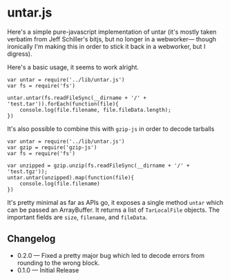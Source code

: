 # untar.js

Here's a simple pure-javascript implementation of untar (it's mostly taken verbatim from Jeff Schiller's bitjs, but no longer in a webworker— though ironically I'm making this in order to stick it back in a webworker, but I digress). 

Here's a basic usage, it seems to work alright. 

	var untar = require('../lib/untar.js')
	var fs = require('fs')

	untar.untar(fs.readFileSync(__dirname + '/' + 'test.tar')).forEach(function(file){
	    console.log(file.filename, file.fileData.length);
	})


It's also possible to combine this with `gzip-js` in order to decode tarballs

	var untar = require('../lib/untar.js')
	var gzip = require('gzip-js')
	var fs = require('fs')

	var unzipped = gzip.unzip(fs.readFileSync(__dirname + '/' + 'test.tgz'));
	untar.untar(unzipped).map(function(file){
		console.log(file.filename)
	})

It's pretty minimal as far as APIs go, it exposes a single method `untar` which can be passed an ArrayBuffer. It returns a list of `TarLocalFile` objects. The important fields are `size`, `filename`, and `fileData`. 

## Changelog

* 0.2.0 — Fixed a pretty major bug which led to decode errors from rounding to the wrong block. 
* 0.1.0 — Initial Release